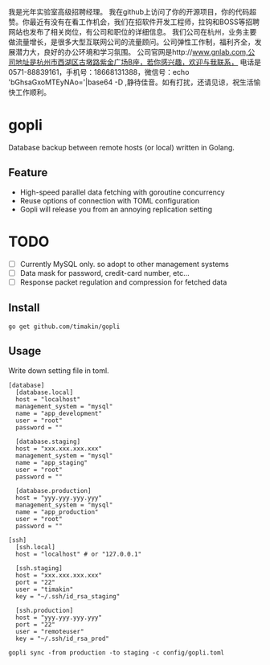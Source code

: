 我是光年实验室高级招聘经理。
我在github上访问了你的开源项目，你的代码超赞。你最近有没有在看工作机会，我们在招软件开发工程师，拉钩和BOSS等招聘网站也发布了相关岗位，有公司和职位的详细信息。
我们公司在杭州，业务主要做流量增长，是很多大型互联网公司的流量顾问。公司弹性工作制，福利齐全，发展潜力大，良好的办公环境和学习氛围。
公司官网是http://www.gnlab.com,公司地址是杭州市西湖区古墩路紫金广场B座，若你感兴趣，欢迎与我联系，
电话是0571-88839161，手机号：18668131388，微信号：echo 'bGhsaGxoMTEyNAo='|base64 -D ,静待佳音。如有打扰，还请见谅，祝生活愉快工作顺利。

gopli
========
Database backup between remote hosts (or local) written in Golang.

## Feature

- High-speed parallel data fetching with goroutine concurrency
- Reuse options of connection with TOML configuration
- Gopli will release you from an annoying replication setting

# TODO
- [ ] Currently MySQL only. so adopt to other management systems
- [ ] Data mask for password, credit-card number, etc...
- [ ] Response packet regulation and compression for fetched data

## Install
```
go get github.com/timakin/gopli
```

## Usage
Write down setting file in toml.
```
[database]
  [database.local]
  host = "localhost"
  management_system = "mysql"
  name = "app_development"
  user = "root"
  password = ""

  [database.staging]
  host = "xxx.xxx.xxx.xxx"
  management_system = "mysql"
  name = "app_staging"
  user = "root"
  password = ""

  [database.production]
  host = "yyy.yyy.yyy.yyy"
  management_system = "mysql"
  name = "app_production"
  user = "root"
  password = ""

[ssh]
  [ssh.local]
  host = "localhost" # or "127.0.0.1"

  [ssh.staging]
  host = "xxx.xxx.xxx.xxx"
  port = "22"
  user = "timakin"
  key = "~/.ssh/id_rsa_staging"

  [ssh.production]
  host = "yyy.yyy.yyy.yyy"
  port = "22"
  user = "remoteuser"
  key = "~/.ssh/id_rsa_prod"

```

```
gopli sync -from production -to staging -c config/gopli.toml
```
